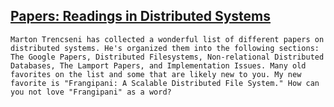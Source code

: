 ## [Papers: Readings in Distributed Systems](/blog/2009/1/19/papers-readings-in-distributed-systems.html)

    

    Marton Trencseni has collected a wonderful list of different papers on distributed systems. He's organized them into the following sections: The Google Papers, Distributed Filesystems, Non-relational Distributed Databases, The Lamport Papers, and Implementation Issues. Many old favorites on the list and some that are likely new to you. My new favorite is "Frangipani: A Scalable Distributed File System." How can you not love "Frangipani" as a word?    